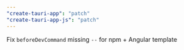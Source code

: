 ```yaml
---
"create-tauri-app": "patch"
"create-tauri-app-js": "patch"
---
```


Fix `beforeDevCommand` missing `--` for npm + Angular template